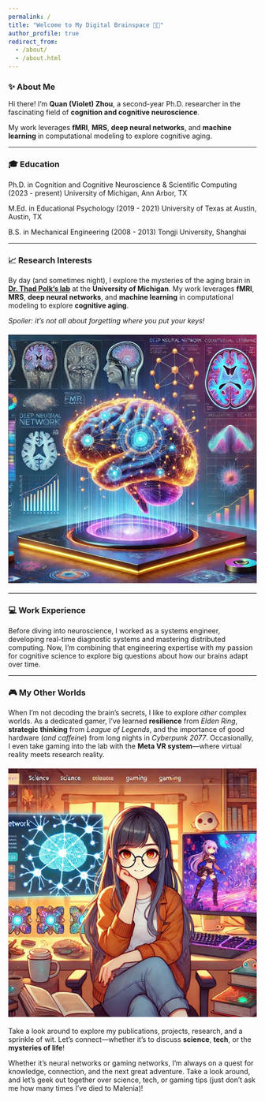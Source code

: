 ```yaml
---
permalink: /
title: "Welcome to My Digital Brainspace 🧠✨"
author_profile: true
redirect_from: 
  - /about/
  - /about.html
---
```

### ✨ About Me
Hi there! I’m **Quan (Violet) Zhou**, a second-year Ph.D. researcher in the fascinating field of **cognition and cognitive neuroscience**.

My work leverages **fMRI**, **MRS**, **deep neural networks**, and **machine learning** in computational modeling to explore cognitive aging.

---

### 🎓 Education 
Ph.D. in Cognition and Cognitive Neuroscience & Scientific Computing (2023 - present)
University of Michigan, Ann Arbor, TX

M.Ed. in Educational Psychology (2019 - 2021)
University of Texas at Austin, Austin, TX 

B.S. in Mechanical Engineering (2008 - 2013)
Tongji University, Shanghai 

---

### 📈 Research Interests
By day (and sometimes night), I explore the mysteries of the aging brain in [**Dr. Thad Polk’s lab**](https://sites.lsa.umich.edu/polklab/) at the **University of Michigan**. My work leverages **fMRI**, **MRS**, **deep neural networks**, and **machine learning** in computational modeling to explore **cognitive aging**.  

*Spoiler: it’s not all about forgetting where you put your keys!*

<img src="./images/brain.jpg" alt="brain image" width="600" style="display: block; margin: 20px auto;">

---

### 💻 Work Experience
Before diving into neuroscience, I worked as a systems engineer, developing real-time diagnostic systems and mastering distributed computing. Now, I’m combining that engineering expertise with my passion for cognitive science to explore big questions about how our brains adapt over time.  

---

### 🎮 My Other Worlds
When I’m not decoding the brain’s secrets, I like to explore *other* complex worlds. As a dedicated gamer, I’ve learned **resilience** from *Elden Ring*, **strategic thinking** from *League of Legends*, and the importance of good hardware (*and caffeine*) from long nights in *Cyberpunk 2077*. Occasionally, I even take gaming into the lab with the **Meta VR system**—where virtual reality meets research reality.

<img src="./images/violet.jpg" alt="persona image" width="600" style="display: block; margin: 20px auto;">

Take a look around to explore my publications, projects, research, and a sprinkle of wit. Let’s connect—whether it’s to discuss **science**, **tech**, or the **mysteries of life**!  

Whether it’s neural networks or gaming networks, I’m always on a quest for knowledge, connection, and the next great adventure. Take a look around, and let’s geek out together over science, tech, or gaming tips (just don’t ask me how many times I’ve died to Malenia)!